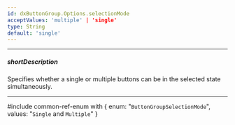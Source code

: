 ```yaml
---
id: dxButtonGroup.Options.selectionMode
acceptValues: 'multiple' | 'single'
type: String
default: 'single'
---
```

---
##### shortDescription
Specifies whether a single or multiple buttons can be in the selected state simultaneously.

---
#include common-ref-enum with {
    enum: "`ButtonGroupSelectionMode`",
    values: "`Single` and `Multiple`"
}